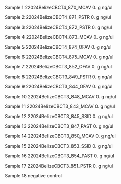 Sample 1
22024BelizeCBCT4_870_MCAV
	 0. g
	 ng/ul

Sample 2
22024BelizeCBCT4_871_PSTR
	 0. g
	 ng/ul

Sample 3
22024BelizeCBCT4_872_PSTR
	 0. g
	 ng/ul

Sample 4
22024BelizeCBCT4_873_MCAV
	 0. g
	 ng/ul

Sample 5
22024BelizeCBCT4_874_OFAV
	 0. g
	 ng/ul

Sample 6
22024BelizeCBCT4_875_MCAV
	 0. g
	 ng/ul

Sample 7
22024BelizeCBCT3_852_OFAV
	 0. g
	 ng/ul

Sample 8
22024BelizeCBCT3_849_PSTR
	 0. g
	 ng/ul

Sample 9
22024BelizeCBCT3_844_OFAV
	 0. g
	 ng/ul

Sample 10
22024BelizeCBCT3_848_MCAV
	 0. g
	 ng/ul

Sample 11
22024BelizeCBCT3_843_MCAV
	 0. g
	 ng/ul

Sample 12
22024BelizeCBCT3_845_SSID
	 0. g
	 ng/ul

Sample 13
22024BelizeCBCT3_847_PAST
	 0. g
	 ng/ul

Sample 14
22024BelizeCBCT3_850_MCAV
	 0. g
	 ng/ul

Sample 15
22024BelizeCBCT3_853_SSID
	 0. g
	 ng/ul

Sample 16
22024BelizeCBCT3_854_PAST
	 0. g
	 ng/ul

Sample 17
22024BelizeCBCT3_851_PSTR
	 0. g
	 ng/ul

Sample 18
negative control